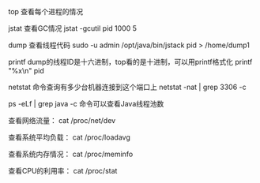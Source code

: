 top 查看每个进程的情况

jstat 查看GC情况
jstat -gcutil pid 1000 5

dump 查看线程代码
sudo -u admin /opt/java/bin/jstack pid > /home/dump1

printf dump的线程ID是十六进制，top看的是十进制，可以用printf格式化
printf "%x\n" pid 

netstat 命令查询有多少台机器连接到这个端口上
netstat -nat | grep 3306 -c

ps -eLf | grep java -c 命令可以查看Java线程池数

查看网络流量：
cat /proc/net/dev 

查看系统平均负载：
cat /proc/loadavg

查看系统内存情况：
cat /proc/meminfo

查看CPU的利用率：
cat /proc/stat